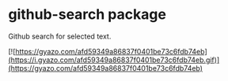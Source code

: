 # github-search package

Github search for selected text.

[![https://gyazo.com/afd59349a86837f0401be73c6fdb74eb](https://i.gyazo.com/afd59349a86837f0401be73c6fdb74eb.gif)](https://gyazo.com/afd59349a86837f0401be73c6fdb74eb)
